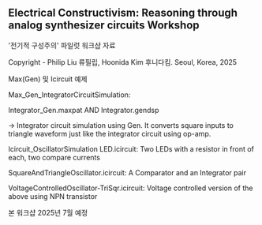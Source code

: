 Electrical Constructivism: Reasoning through analog synthesizer circuits Workshop 
---
'전기적 구성주의' 파일럿 워크샵 자료

Copyright - Philip Liu 류필립, Hoonida Kim 후니다킴.
Seoul, Korea, 2025

Max(Gen) 및 Icircuit 예제



Max_Gen_IntegratorCircuitSimulation: 

  Integrator_Gen.maxpat AND Integrator.gendsp  
  
  -> Integrator circuit simulation using Gen. It converts square inputs to triangle waveform just like the integrator circuit using op-amp.


Icircuit_OscillatorSimulation
  LED.icircuit: Two LEDs with a resistor in front of each, two compare currents
  
  SquareAndTriangleOscillator.icircuit: A Comparator and an Integrator pair
  
  VoltageControlledOscillator-TriSqr.icircuit: Voltage controlled version of the above using NPN transistor

  

본 워크샵 2025년 7월 예정
